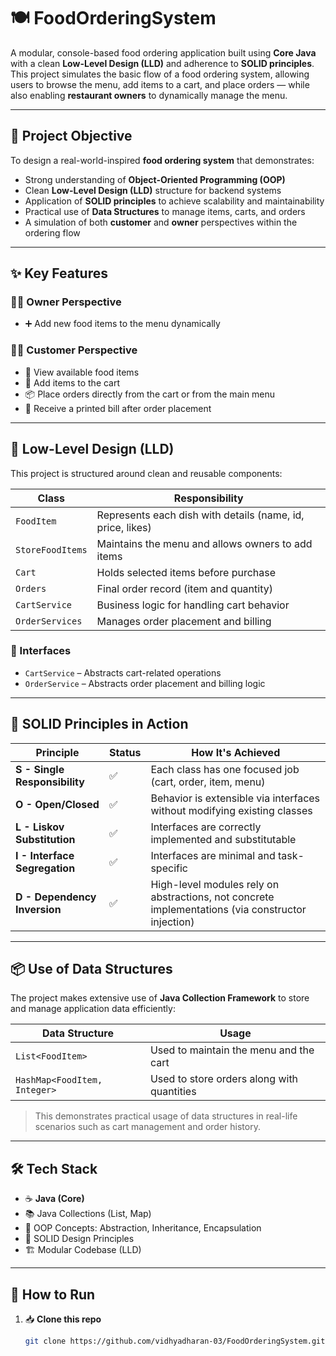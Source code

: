 # 🍽️ FoodOrderingSystem

A modular, console-based food ordering application built using **Core Java** with a clean **Low-Level Design (LLD)** and adherence to **SOLID principles**. This project simulates the basic flow of a food ordering system, allowing users to browse the menu, add items to a cart, and place orders — while also enabling **restaurant owners** to dynamically manage the menu.

---

## 🎯 Project Objective

To design a real-world-inspired **food ordering system** that demonstrates:

- Strong understanding of **Object-Oriented Programming (OOP)**
- Clean **Low-Level Design (LLD)** structure for backend systems
- Application of **SOLID principles** to achieve scalability and maintainability
- Practical use of **Data Structures** to manage items, carts, and orders
- A simulation of both **customer** and **owner** perspectives within the ordering flow

---

## ✨ Key Features

### 👨‍🍳 Owner Perspective
- ➕ Add new food items to the menu dynamically

### 🧑‍💻 Customer Perspective
- 📜 View available food items
- 🛒 Add items to the cart
- 📦 Place orders directly from the cart or from the main menu
- 🧾 Receive a printed bill after order placement

---

## 🧩 Low-Level Design (LLD)

This project is structured around clean and reusable components:

| Class | Responsibility |
|-------|----------------|
| `FoodItem` | Represents each dish with details (name, id, price, likes) |
| `StoreFoodItems` | Maintains the menu and allows owners to add items |
| `Cart` | Holds selected items before purchase |
| `Orders` | Final order record (item and quantity) |
| `CartService` | Business logic for handling cart behavior |
| `OrderServices` | Manages order placement and billing |

### 🔌 Interfaces

- `CartService` – Abstracts cart-related operations
- `OrderService` – Abstracts order placement and billing logic

---

## 🧠 SOLID Principles in Action

| Principle | Status | How It's Achieved |
|----------|--------|--------------------|
| **S - Single Responsibility** | ✅ | Each class has one focused job (cart, order, item, menu) |
| **O - Open/Closed** | ✅ | Behavior is extensible via interfaces without modifying existing classes |
| **L - Liskov Substitution** | ✅ | Interfaces are correctly implemented and substitutable |
| **I - Interface Segregation** | ✅ | Interfaces are minimal and task-specific |
| **D - Dependency Inversion** | ✅ | High-level modules rely on abstractions, not concrete implementations (via constructor injection) |

---

## 📦 Use of Data Structures

The project makes extensive use of **Java Collection Framework** to store and manage application data efficiently:

| Data Structure | Usage |
|----------------|--------|
| `List<FoodItem>` | Used to maintain the menu and the cart |
| `HashMap<FoodItem, Integer>` | Used to store orders along with quantities |

> This demonstrates practical usage of data structures in real-life scenarios such as cart management and order history.

---

## 🛠️ Tech Stack

- ☕ **Java (Core)**
- 📚 Java Collections (List, Map)
- 🧠 OOP Concepts: Abstraction, Inheritance, Encapsulation
- 📐 SOLID Design Principles
- 🏗️ Modular Codebase (LLD)

---

## 🚀 How to Run

1. 📥 **Clone this repo**
   ```bash
   git clone https://github.com/vidhyadharan-03/FoodOrderingSystem.git
